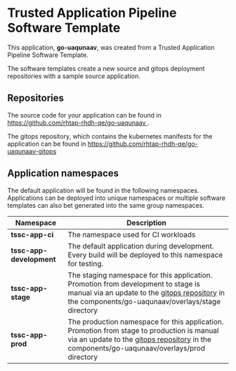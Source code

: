 # Trusted Application Pipeline Software Template

This application, **go-uaqunaav**, was created from a Trusted Application Pipeline Software Template.

The software templates create a new source and gitops deployment repositories with a sample source application. 

## Repositories

The source code for your application can be found in [https://github.com/rhtap-rhdh-qe/go-uaqunaav ](https://github.com/rhtap-rhdh-qe/go-uaqunaav ).
 
The gitops repository, which contains the kubernetes manifests for the application can be found in 
[https://github.com/rhtap-rhdh-qe/go-uaqunaav-gitops ](https://github.com/rhtap-rhdh-qe/go-uaqunaav-gitops ) 

## Application namespaces 

The default application will be found in the following namespaces. Applications can be deployed into unique namespaces or multiple software templates can also bet generated into the same group namespaces.  

|  Namespace   |  Description   |  
| -------- | -------- |
| **tssc-app-ci** | The namespace used for CI workloads |
| **tssc-app-development** | The default application during development. Every build will be deployed to this namespace for testing. |
| **tssc-app-stage** | The staging namespace for this application. Promotion from development to stage is manual via an update to the [gitops repository](https://github.com/rhtap-rhdh-qe/go-uaqunaav-gitops ) in the components/go-uaqunaav/overlays/stage directory |
| **tssc-app-prod** | The production namespace for this application. Promotion from stage to production is manual via an update to the [gitops repository](https://github.com/rhtap-rhdh-qe/go-uaqunaav-gitops ) in the components/go-uaqunaav/overlays/prod directory |